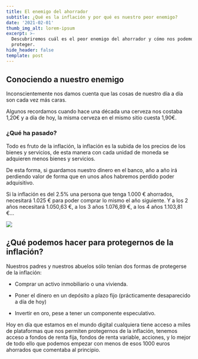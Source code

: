 ```yaml
---
title: El enemigo del ahorrador
subtitle: ¿Qué es la inflación y por qué es nuestro peor enemigo?
date: '2021-02-01'
thumb_img_alt: lorem-ipsum
excerpt: >-
  Descubriremos cuál es el peor enemigo del ahorrador y cómo nos podemos
  proteger.
hide_header: false
template: post
---
```

## Conociendo a nuestro enemigo

Inconscientemente nos damos cuenta que las cosas de nuestro día a día son cada vez más caras.

Algunos recordamos cuando hace una década una cerveza nos costaba 1,20€ y a día de hoy, la misma cerveza en el mismo sitio cuesta 1,90€.

### ¿Qué ha pasado?

Todo es fruto de la inflación, la inflación es la subida de los precios de los bienes y servicios, de esta manera con cada unidad de moneda se adquieren menos bienes y servicios.

De esta forma, si guardamos nuestro dinero en el banco, año a año irá perdiendo valor de forma que en unos años habremos perdido poder adquisitivo.

Si la inflación es del 2.5% una persona que tenga 1.000 € ahorrados, necesitará 1.025 € para poder comprar lo mismo el año siguiente. Y a los 2 años necesitará 1.050,63 €, a los 3 años 1.076,89 €, a los 4 años 1.103,81 €...

![](https://www.investopedia.com/thmb/1uMK34aLsaM-ME5EXLUSj5uwCdQ=/2000x1000/filters:no_upscale\(\):max_bytes\(150000\):strip_icc\(\)/inflation_color2-216537dd3aeb4365b991b67790765e4f.png)

## ¿Qué podemos hacer para protegernos de la inflación?

Nuestros padres y nuestros abuelos sólo tenían dos formas de protegerse de la inflación:

*   Comprar un activo inmobiliario o una vivienda.

*   Poner el dinero en un depósito a plazo fijo (prácticamente desaparecido a día de hoy)

*   Invertir en oro, pese a tener un componente especulativo.

Hoy en día que estamos en el mundo digital cualquiera tiene acceso a miles de plataformas que nos permiten protegernos de la inflación, tenemos acceso a fondos de renta fija, fondos de renta variable, acciones, y lo mejor de todo ello que podemos empezar con menos de esos 1000 euros ahorrados que comentaba al principio.